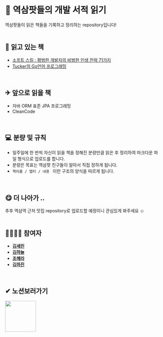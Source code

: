 # 🚎 역삼팟들의 개발 서적 읽기
역삼팟들이 읽은 책들을 기록하고 정리하는 repository입니다!
<br>
<br>

## 📁 읽고 있는 책
* <a href="https://yeoksam-family.notion.site/71-907f54ad0bac4d44a46a7ce67859bbed">소프트 스킬 : 평범한 개발자의 비범한 인생 전략 71가지</a>   
* <a href="https://yeoksam-family.notion.site/Tucker-Go-ee9a107f3e9d44da9ebf84e2dc04d907">Tucker의 Go언어 프로그래밍</a>   
<br>

## ✈ 앞으로 읽을 책
* 자바 ORM 표준 JPA 프로그래밍
* CleanCode
<br>

## 💻 분량 및 규칙
* 일주일에 한 번씩 자신이 읽을 책을 정해진 분량만큼 읽은 후 정리하여 마크다운 파일 형식으로 업로드를 합니다.
* 분량은 목표는 역삼팟 친구들이 알아서 직접 정하게 됩니다.
* `책이름 / 챕터 / 내용 ` 이런 구조의 양식을 따르게 됩니다.
<br>

## 😋 더 나아가 ..
추후 역삼역 근처 맛집 repository로 업로드할 예정이니 관심있게 봐주세요 ☺
<br>
<br>

## 👩‍👩‍👧‍👧 참여자
* **[김세린](https://github.com/SRin23)** 
* **[김하늘](https://github.com/KimSky904)** 
* **[조혜라](https://github.com/areyh817)** 
* **[김하진](https://github.com/akwls)**
<br>

## ✔ 노션보러가기
<a href="https://yeoksam-family.notion.site/Yeoksam-Family-8e87362a3b774028a09c742ba9c76d68"><img src="https://i.postimg.cc/8PfDGW5J/png.png" height=100></a>
